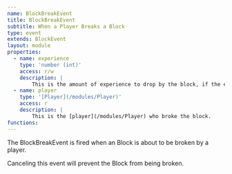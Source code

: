 ```yaml
---
name: BlockBreakEvent
title: BlockBreakEvent
subtitle: When a Player Breaks a Block
type: event
extends: BlockEvent
layout: module
properties:
  - name: experience
    type: 'number (int)'
    access: r/w
    description: |
        This is the amount of experience to drop by the block, if the event won't be canceled.
  - name: player
    type: '[Player](/modules/Player)'
    access: r
    description: |
        This is the [player](/modules/Player) who broke the block.
functions:
---
```


The <span class="notranslate">BlockBreakEvent</span> is fired when an Block is about to be broken
by a player.

Canceling this event will prevent the Block from being broken.
